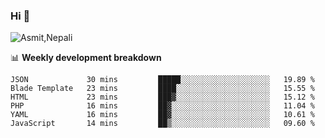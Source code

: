 ### Hi 👋

![Asmit,Nepali](https://media.giphy.com/media/L8K62iTDkzGX6/giphy.gif)
<!--
**asmit99nepali/asmit99nepali** is a ✨ _special_ ✨ repository because its `README.md` (this file) appears on your GitHub profile.

Here are some ideas to get you started:

- 🔭 I’m currently working on ...
- 🌱 I’m currently learning ...
- 👯 I’m looking to collaborate on ...
- 🤔 I’m looking for help with ...
- 💬 Ask me about ...
- 📫 How to reach me: ...
- 😄 Pronouns: ...
- ⚡ Fun fact: ...
-->


📊 **Weekly development breakdown**
<!--START_SECTION:waka-->

```text
JSON             30 mins         █████░░░░░░░░░░░░░░░░░░░░   19.89 %
Blade Template   23 mins         ████░░░░░░░░░░░░░░░░░░░░░   15.55 %
HTML             23 mins         ███▓░░░░░░░░░░░░░░░░░░░░░   15.12 %
PHP              16 mins         ██▓░░░░░░░░░░░░░░░░░░░░░░   11.04 %
YAML             16 mins         ██▓░░░░░░░░░░░░░░░░░░░░░░   10.61 %
JavaScript       14 mins         ██▒░░░░░░░░░░░░░░░░░░░░░░   09.60 %
```

<!--END_SECTION:waka-->

